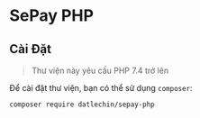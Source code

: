 # SePay PHP

## Cài Đặt

> Thư viện này yêu cầu PHP 7.4 trở lên

Để cài đặt thư viện, bạn có thể sử dụng `composer`:

```bash
composer require datlechin/sepay-php
```
